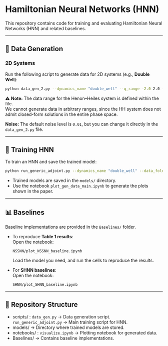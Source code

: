 # Hamiltonian Neural Networks (HNN)

This repository contains code for training and evaluating Hamiltonian Neural Networks (HNN) and related baselines.  

---

## 🔧 Data Generation

### 2D Systems
Run the following script to generate data for 2D systems (e.g., **Double Well**):

```bash
python data_gen_2.py --dynamics_name "double_well" --q_range -2.0 2.0 --p_range -2.0 2.0 --sim_len 20 --time_step 0.01 --noise_level 0.008
```


⚠️ **Note:** The data range for the Henon–Heiles system is defined within the file.  
We cannot generate data in arbitrary ranges, since the HH system does not admit closed-form solutions in the entire phase space.  

**Noise:** The default noise level is `0.01`, but you can change it directly in the `data_gen_2.py` file.  

---

## 🎯 Training HNN

To train an HNN and save the trained model:

```bash
python run_generic_adjoint.py --dynamics_name "double_well" --data_folder "double_well_20" --gt_res 0.01 --hid_layers "[16, 32, 16]" --solver_res 0.01 --pred True --sim_len 7 --solver "im"
```

- Trained models are saved in the `models/` directory.  
- Use the notebook `plot_gen_data_main.ipynb` to generate the plots shown in the paper.  

---

## 📊 Baselines

Baseline implementations are provided in the `Baselines/` folder.  

- To reproduce **Table 1 results**:  
  Open the notebook:  

  ```
  NSSNN/plot_NSSNN_baseline.ipynb
  ```  

  Load the model you need, and run the cells to reproduce the results.  

- For **SHNN baselines**:  
  Open the notebook:  

  ```
  SHNN/plot_SHNN_baseline.ipynb
  ```

---

## 📂 Repository Structure
-  scripts/    :   `data_gen.py` → Data generation script.  
                   `run_generic_adjoint.py` → Main training script for HNN.  
-  models/     →    Directory where trained models are stored.  
-  notebooks/  :   `visualize.ipynb` → Plotting notebook for generated data.  
-  Baselines/  →    Contains baseline implementations.  
